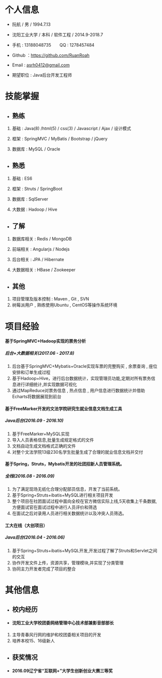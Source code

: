 # 个人信息
- 阮航 / 男 / 1994.7.13

- 沈阳工业大学 / 本科 / 软件工程 / 2014.9-2018.7

- 手机 : 13188048735　　QQ : 1278457484

- Github ：https://github.com/RuanRoah

- Email : asrh0412@gmail.com

- 期望职位 : Java后台开发工程师 

# 技能掌握
- ## 熟练
1. 基础 : Java(8) /html(5) / css(3) / Javascript / Ajax / 设计模式

2. 框架 : SpringMVC /  MyBatis / Bootstrap / jQuery

3. 数据库 : MySQL / Oracle
- ## 熟悉
1. 基础 : ES6 

2. 框架 : Struts / SpringBoot 

3. 数据库 : SqlServer

4. 大数据 : Hadoop / Hive  
- ## 了解
1. 数据库相关 : Redis / MongoDB

2. 前端相关 : Angularjs / Nodejs

3. 后台相关 : JPA / Hibernate

3. 大数据相关 : HBase / Zookeeper


- ## 其他
1. 项目管理及版本控制 : Maven , Git , SVN
2. 树莓派用户 , 熟练使用Ubuntu , CentOS等操作系统环境


# 项目经验

#### 基于SpringMVC+Hadoop实现的票务分析
##### 后台+大数据相关(2017.06 - 2017.8)
1. 后台基于SpringMVC+Mybatis+Oracle实现车票的完整购买 , 余票查询 , 座位安排和订单生成过程
2. 基于Hadoop+Hive，进行后台数据统计，实现管理员功能,定期对所有票务信息进行详细统计,并实现数据可视化
3. 通过MapReduce对票务信息 , 热点信息 , 用户信息进行数据统计并借助Echarts将数据展现到前台


#### 基于FreeMarker开发的文法学院研究生就业信息文档生成工具
##### Java后台(2016.09 - 2016.10)
1. 基于FreeMarker+MySQL实现
2. 导入人员表格信息,批量生成规定格式的文件
3. 文档自动生成文档格式正确的文件
4. 对整个文法学院13级230名学生批量生成了合理的就业信息文档并交付

#### 基于Spring，Struts，Mybatis开发的社团招新人员管理系统。
##### 全栈(2016.08 - 2016.09)
1. 为了满足现场无纸化合理分配部员信息，开发了当前系统。
2. 基于Spring+Struts+ibatis+MySQL进行相关项目开发
3. 整个项目在社团面试过程中面向全校在官方微信实际上线,5天收集上千条数据,方便面试官在面试过程中进行人员评价和筛选
4. 在面试之后对录用人员进行相关数据统计以及冲突人员筛选。

####  工大在线（大创项目）
##### Java后台(2016.04 - 2016.06)
1. 基于Spring+Struts+ibatis+MySQL开发,开发过程了解了Struts和Servlet之间的交互
2. 协作开发文件上传，资源共享，管理模块,并实现了分类管理
3. 协同主力开发者完成了项目的整合

# 其他信息
- ## 校内经历
- #### 沈阳工业大学校团委网络管理中心技术部兼影音部部长
1. 主导青春风行网的维护和校团委相关项目的开发
2. 培养本校15、16级新人

- ## 获奖情况
- #### 2016.09辽宁省“互联网+”大学生创新创业大赛三等奖
